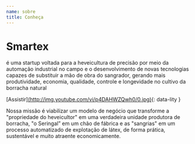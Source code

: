 ```yaml
---
name: sobre
title: Conheça
---
```


# Smartex
é uma startup voltada para a heveicultura de precisão por meio da automação industrial no campo e o desenvolvimento de novas tecnologias capazes de substituir a mão de obra do sangrador, gerando mais produtividade, economia, qualidade, controle e longevidade no cultivo da borracha natural

[Assistir][(http://img.youtube.com/vi/p4DAHWZQwh0/0.jpg)](https://www.youtube.com/embed/p4DAHWZQwh0){: data-lity }

Nossa missão é viabilizar um modelo de negócio que transforme a "propriedade do heveicultor" em uma verdadeira unidade produtora de borracha, "o Seringal” em um chão de fábrica e as "sangrias" em um processo automatizado de explotação de látex, de forma prática, sustentável e muito atraente economicamente.
